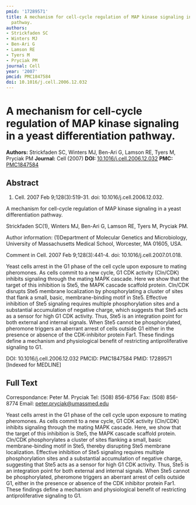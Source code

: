 ```yaml
---
pmid: '17289571'
title: A mechanism for cell-cycle regulation of MAP kinase signaling in a yeast differentiation
  pathway.
authors:
- Strickfaden SC
- Winters MJ
- Ben-Ari G
- Lamson RE
- Tyers M
- Pryciak PM
journal: Cell
year: '2007'
pmcid: PMC1847584
doi: 10.1016/j.cell.2006.12.032
---
```


# A mechanism for cell-cycle regulation of MAP kinase signaling in a yeast differentiation pathway.
**Authors:** Strickfaden SC, Winters MJ, Ben-Ari G, Lamson RE, Tyers M, Pryciak PM
**Journal:** Cell (2007)
**DOI:** [10.1016/j.cell.2006.12.032](https://doi.org/10.1016/j.cell.2006.12.032)
**PMC:** [PMC1847584](https://www.ncbi.nlm.nih.gov/pmc/articles/PMC1847584/)

## Abstract

1. Cell. 2007 Feb 9;128(3):519-31. doi: 10.1016/j.cell.2006.12.032.

A mechanism for cell-cycle regulation of MAP kinase signaling in a yeast 
differentiation pathway.

Strickfaden SC(1), Winters MJ, Ben-Ari G, Lamson RE, Tyers M, Pryciak PM.

Author information:
(1)Department of Molecular Genetics and Microbiology, University of 
Massachusetts Medical School, Worcester, MA 01605, USA.

Comment in
    Cell. 2007 Feb 9;128(3):441-4. doi: 10.1016/j.cell.2007.01.018.

Yeast cells arrest in the G1 phase of the cell cycle upon exposure to mating 
pheromones. As cells commit to a new cycle, G1 CDK activity (Cln/CDK) inhibits 
signaling through the mating MAPK cascade. Here we show that the target of this 
inhibition is Ste5, the MAPK cascade scaffold protein. Cln/CDK disrupts Ste5 
membrane localization by phosphorylating a cluster of sites that flank a small, 
basic, membrane-binding motif in Ste5. Effective inhibition of Ste5 signaling 
requires multiple phosphorylation sites and a substantial accumulation of 
negative charge, which suggests that Ste5 acts as a sensor for high G1 CDK 
activity. Thus, Ste5 is an integration point for both external and internal 
signals. When Ste5 cannot be phosphorylated, pheromone triggers an aberrant 
arrest of cells outside G1 either in the presence or absence of the 
CDK-inhibitor protein Far1. These findings define a mechanism and physiological 
benefit of restricting antiproliferative signaling to G1.

DOI: 10.1016/j.cell.2006.12.032
PMCID: PMC1847584
PMID: 17289571 [Indexed for MEDLINE]

## Full Text

Correspondance: Peter M. Pryciak Tel: (508) 856-8756 Fax: (508) 856-8774 Email: peter.pryciak@umassmed.edu

Yeast cells arrest in the G1 phase of the cell cycle upon exposure to mating pheromones. As cells commit to a new cycle, G1 CDK activity (Cln/CDK) inhibits signaling through the mating MAPK cascade. Here, we show that the target of this inhibition is Ste5, the MAPK cascade scaffold protein. Cln/CDK phosphorylates a cluster of sites flanking a small, basic membrane-binding motif in Ste5, thereby disrupting Ste5 membrane localization. Effective inhibition of Ste5 signaling requires multiple phosphorylation sites and a substantial accumulation of negative charge, suggesting that Ste5 acts as a sensor for high G1 CDK activity. Thus, Ste5 is an integration point for both external and internal signals. When Ste5 cannot be phosphorylated, pheromone triggers an aberrant arrest of cells outside G1, either in the presence or absence of the CDK inhibitor protein Far1. These findings define a mechanism and physiological benefit of restricting antiproliferative signaling to G1.
